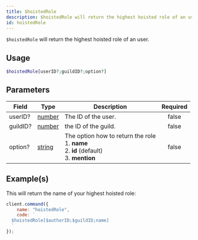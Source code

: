 ```yaml
---
title: $hoistedRole
description: $hoistedRole will return the highest hoisted role of an user.
id: hoistedRole
---
```


`$hoistedRole` will return the highest hoisted role of an user.

## Usage

```php
$hoistedRole[userID?;guildID?;option?]
```

## Parameters

| Field    | Type                                                                                              | Description                                                                                           | Required |
| -------- | ------------------------------------------------------------------------------------------------- | ----------------------------------------------------------------------------------------------------- | :------: |
| userID?  | [number](https://developer.mozilla.org/en-US/docs/Web/JavaScript/Reference/Global_Objects/Number) | The ID of the user.                                                                                   |  false   |
| guildID? | [number](https://developer.mozilla.org/en-US/docs/Web/JavaScript/Reference/Global_Objects/Number) | the ID of the guild.                                                                                  |  false   |
| option?  | [string](https://developer.mozilla.org/en-US/docs/Web/JavaScript/Reference/Global_Objects/String) | The option how to return the role <br /> 1. **name** <br /> 2. **id** (default) <br /> 3. **mention** |  false   |

## Example(s)

This will return the name of your highest hoisted role:

```javascript
client.command({
    name: "hoistedRole",
    code: `
  $hoistedRole[$authorID;$guildID;name]
  `
});
```
